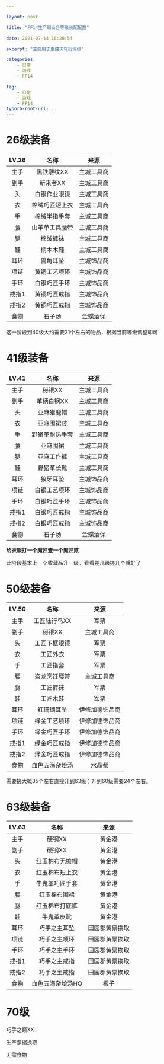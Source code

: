 ```yaml
---

layout: post

title: "FF14生产职业各等级装配配置"

date: 2021-07-14 16:20:54

excerpt: "主要用于重建天穹街练级"

categories: 
	- 日常
	- 游戏
	- FF14

tag: 
	- 日常
	- 游戏
	- FF14
typora-root-url: ..
---
```






# 26级装备

| LV.26 |      名称      |    来源    |
| :---: | :------------: | :--------: |
| 主手  |   黑铁雕纹XX   | 主城工具商 |
| 副手  |    新来者XX    | 主城工具商 |
|  头   |  白银作业眼镜  | 主城工具商 |
|  衣   | 棉绒巧匠短上衣 | 主城工具商 |
|  手   |  棉绒半指手套  | 主城工具商 |
|  腰   | 山羊革工具腰带 | 主城工具商 |
|  腿   |    棉绒裤袜    | 主城工具商 |
|  鞋   |    榆木木鞋    | 主城工具商 |
| 耳环  |    兽角耳坠    | 主城饰品商 |
| 项链  |  黄铜工艺项环  | 主城饰品商 |
| 手环  |  白银巧匠手环  | 主城饰品商 |
| 戒指1 |  黄铜巧匠戒指  | 主城饰品商 |
| 戒指2 |  黄铜巧匠戒指  | 主城饰品商 |
| 食物  |     石子汤     |  金蝶酒保  |

这一阶段到40级大约需要21个左右的物品，根据当前等级调整即可

# 41级装备

| LV.41 |      名称      |    来源    |
| :---: | :------------: | :--------: |
| 主手  |     秘银XX     | 主城工具商 |
| 副手  |   革柄白钢XX   | 主城工具商 |
|  头   |   亚麻猎鹿帽   | 主城工具商 |
|  衣   |   亚麻围裙装   | 主城工具商 |
|  手   | 野猪革耐热手套 | 主城工具商 |
|  腰   |    亚麻围裙    | 主城工具商 |
|  腿   |   亚麻工作裤   | 主城工具商 |
|  鞋   |   野猪革长靴   | 主城工具商 |
| 耳环  |    狼牙耳坠    | 主城饰品商 |
| 项链  |  白银工艺项环  | 主城饰品商 |
| 手环  |  白银巧匠手环  | 主城饰品商 |
| 戒指1 |  白银巧匠戒指  | 主城饰品商 |
| 戒指2 |  白银巧匠戒指  | 主城饰品商 |
| 食物  |     石子汤     |  金蝶酒保  |

**给衣服打一个魔匠壹一个魔匠贰**

此阶段基本上一个收藏品升一级，看看差几级搓几个就好了

# 50级装备

| LV.50 |      名称      |      来源      |
| :---: | :------------: | :------------: |
| 主手  |  工匠陆行鸟XX  |      军票      |
| 副手  |     秘银XX     |   主城工具商   |
|  头   |  工匠下框眼镜  |      军票      |
|  衣   |    工匠外衣    |      军票      |
|  手   |    工匠指套    |      军票      |
|  腰   |  盗龙烹饪腰带  |   主城工具商   |
|  腿   |    工匠裤袜    |      军票      |
|  鞋   |    工匠木鞋    |      军票      |
| 耳环  |   红珊瑚耳坠   | 伊修加德饰品商 |
| 项链  |  绿金工艺项环  | 伊修加德饰品商 |
| 手环  |  绿金巧匠手环  | 伊修加德饰品商 |
| 戒指1 |  绿金巧匠戒指  | 伊修加德饰品商 |
| 戒指2 |  绿金巧匠戒指  | 伊修加德饰品商 |
| 食物  | 血色五海杂烩汤 |     水晶都     |

需要搓大概35个左右直接升到63级；升到60级需要24个左右。

# 63级装备

| LV.63 |       名称       |      来源      |
| :---: | :--------------: | :------------: |
| 主手  |      硬钢XX      |     黄金港     |
| 副手  |      硬钢XX      |     黄金港     |
|  头   |  红玉棉布无檐帽  |     黄金港     |
|  衣   |  红玉棉布短上衣  |     黄金港     |
|  手   |  牛鬼革巧匠手套  |     黄金港     |
|  腰   |   红玉棉布围裙   |     黄金港     |
|  腿   |  红玉棉布打底裤  |     黄金港     |
|  鞋   |    牛鬼革皮靴    |     黄金港     |
| 耳环  |   巧手之主耳坠   | 田园郡黄票换取 |
| 项链  |   巧手之主项环   | 田园郡黄票换取 |
| 手环  |   巧手之主手环   | 田园郡黄票换取 |
| 戒指1 |   巧手之主戒指   | 田园郡黄票换取 |
| 戒指2 |   巧手之主戒指   | 田园郡黄票换取 |
| 食物  | 血色五海杂烩汤HQ |      板子      |



# 70级

巧手之巅XX

生产票据换取

无需食物
